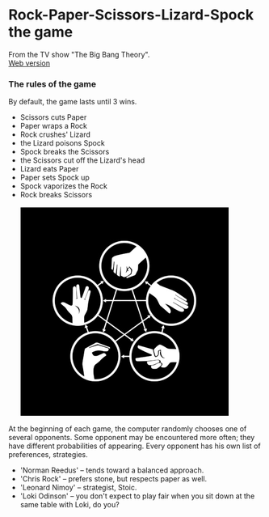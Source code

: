 # Rock-Paper-Scissors-Lizard-Spock the game
From the TV show  "The Big Bang Theory".
<br>
[Web version](https://www.ae563.ru/rpsls/rpsls/)
<br>

### The rules of the game
By default, the game lasts until 3 wins.


- Scissors cuts Paper
- Paper wraps a Rock
- Rock crushes' Lizard
- the Lizard poisons Spock
- Spock breaks the Scissors
- the Scissors cut off the Lizard's head
- Lizard eats Paper
- Paper sets Spock up
- Spock vaporizes the Rock
- Rock breaks Scissors
  <br><br>
  ![](https://github.com/AE563/-RPSSL-the-game/blob/main/static/images/rpsls_rule.jpg)

At the beginning of each game, the computer randomly chooses one of several opponents.
Some opponent may be encountered more often; they have different probabilities of appearing.
Every opponent has his own list of preferences, strategies.

- 'Norman Reedus' – tends toward a balanced approach.
- 'Chris Rock' – prefers stone, but respects paper as well.
- 'Leonard Nimoy' – strategist, Stoic.
- 'Loki Odinson' – you don't expect to play fair when you sit down at the same table with Loki, do you?
